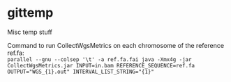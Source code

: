 gittemp
=======

Misc temp stuff

Command to run CollectWgsMetrics on each chromosome of the reference ref.fa:  
```parallel --gnu --colsep '\t' -a ref.fa.fai java -Xmx4g -jar CollectWgsMetrics.jar INPUT=in.bam REFERENCE_SEQUENCE=ref.fa  OUTPUT="WGS_{1}.out" INTERVAL_LIST_STRING="{1}"```
